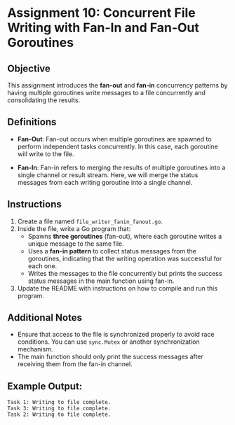 # Assignment 10: Concurrent File Writing with Fan-In and Fan-Out Goroutines

## Objective

This assignment introduces the **fan-out** and **fan-in** concurrency patterns by having multiple goroutines write messages to a file concurrently and consolidating the results.

## Definitions

- **Fan-Out**: Fan-out occurs when multiple goroutines are spawned to perform independent tasks concurrently. In this case, each goroutine will write to the file.
  
- **Fan-In**: Fan-in refers to merging the results of multiple goroutines into a single channel or result stream. Here, we will merge the status messages from each writing goroutine into a single channel.

## Instructions

1. Create a file named `file_writer_fanin_fanout.go`.
2. Inside the file, write a Go program that:
   - Spawns **three goroutines** (fan-out), where each goroutine writes a unique message to the same file.
   - Uses a **fan-in pattern** to collect status messages from the goroutines, indicating that the writing operation was successful for each one.
   - Writes the messages to the file concurrently but prints the success status messages in the main function using fan-in.
3. Update the README with instructions on how to compile and run this program.

## Additional Notes

- Ensure that access to the file is synchronized properly to avoid race conditions. You can use `sync.Mutex` or another synchronization mechanism.
- The main function should only print the success messages after receiving them from the fan-in channel.
  
## Example Output:

```
Task 1: Writing to file complete.
Task 3: Writing to file complete.
Task 2: Writing to file complete.
```
